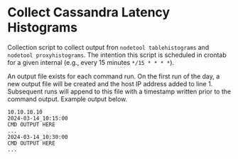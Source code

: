 # Collect Cassandra Latency Histograms

Collection script to collect output fron `nodetool tablehistograms` and `nodetool proxyhistograms`. The intention this script is scheduled in crontab for a given internal (e.g., every 15 minutes `*/15 * * * *`).

An output file exists for each command run. On the first run of the day, a new output file will be created and the host IP address added to line 1. Subsequent runs will append to this file with a timestamp written prior to the command output. Example output below.

```
10.10.10.10
2024-03-14_10:15:00
CMD OUTPUT HERE
...
2024-03-14_10:30:00
CMD OUTPUT HERE
...
```
